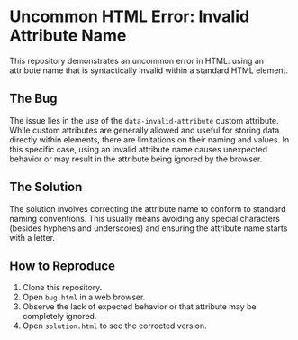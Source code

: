 # Uncommon HTML Error: Invalid Attribute Name

This repository demonstrates an uncommon error in HTML: using an attribute name that is syntactically invalid within a standard HTML element.

## The Bug

The issue lies in the use of the `data-invalid-attribute` custom attribute.  While custom attributes are generally allowed and useful for storing data directly within elements, there are limitations on their naming and values. In this specific case, using an invalid attribute name causes unexpected behavior or may result in the attribute being ignored by the browser.

## The Solution

The solution involves correcting the attribute name to conform to standard naming conventions.  This usually means avoiding any special characters (besides hyphens and underscores) and ensuring the attribute name starts with a letter.

## How to Reproduce

1. Clone this repository.
2. Open `bug.html` in a web browser.
3. Observe the lack of expected behavior or that attribute may be completely ignored.
4. Open `solution.html` to see the corrected version.
